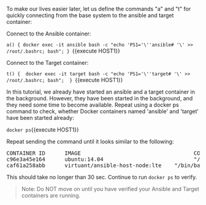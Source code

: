 To make our lives easier later, let us define the commands "a" and "t" for quickly connecting from the base system to the ansible and target container:

Connect to the Ansible container:

`a() { docker exec -it ansible bash -c "echo 'PS1='\''ansible# '\' >> /root/.bashrc; bash"; } `{{execute HOST1}}

Connect to the Target container:

`t() {  docker exec -it target bash -c "echo 'PS1='\''target# '\' >> /root/.bashrc; bash";  } `{{execute HOST1}}

In this tutorial, we already have started an ansible and a target container in the background. However, they have been started in the background, and they need some time to become available. Repeat using a docker ps command to check, whether Docker containers named 'ansible' and 'target' have been started already:

`docker ps`{{execute HOST1}}

Repeat sending the command until it looks similar to the following:

<pre>
CONTAINER ID      IMAGE                                   COMMAND                 CREATED         STATUS        PORTS NAMES
c96e3a45e164      ubuntu:14.04                            "/bin/bash -c 'whi..."  11 seconds ago  Up 9 seconds  target
caf61a258abb      virtuant/ansible-host-node:lte    "/bin/bash -c 'whi..."  13 seconds ago  Up 11 seconds ansible
</pre>

This should take no longer than 30 sec. Continue to run `docker ps` to verify.

> Note: Do NOT move on until you have verified your Ansible and Target containers are running.
